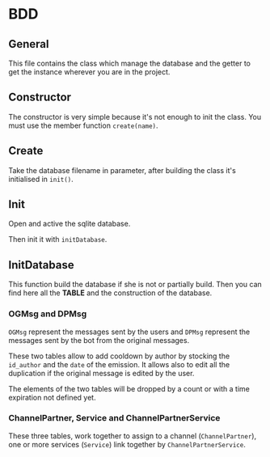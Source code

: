 # BDD

## General

This file contains the class which manage the database and the getter to get the instance wherever you are in the 
project.

## Constructor

The constructor is very simple because it's not enough to init the class. You must use the member function `create(name)`.

## Create

Take the database filename in parameter, after building the class it's initialised in `init()`.

## Init

Open and active the sqlite database.

Then init it with `initDatabase`.

## InitDatabase

This function build the database if she is not or partially build.
Then you can find here all the **TABLE** and the construction of the database.

### OGMsg and DPMsg

`OGMsg` represent the messages sent by the users and `DPMsg` represent the messages sent by the bot from the original messages.

These two tables allow to add cooldown by author by stocking the `id_author` and the `date` of the emission.
It allows also to edit all the duplication if the original message is edited by the user.

The elements of the two tables will be dropped by a count or with a time expiration not defined yet.

### ChannelPartner, Service and ChannelPartnerService

These three tables, work together to assign to a channel (`ChannelPartner`), one or more services (`Service`) link 
together by `ChannelPartnerService`.